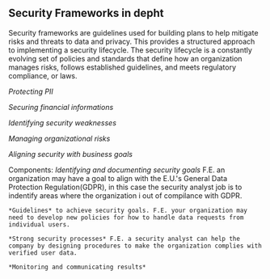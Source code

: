 ## Security Frameworks in depht

Security frameworks are guidelines used for building plans to help mitigate risks and threats to data and privacy. This provides a structured approach to implementing a security lifecycle. The security lifecycle is a constantly evolving set of policies and standards that define how an organization manages risks, follows established guidelines, and meets regulatory compliance, or laws.

*Protecting PII*

*Securing financial informations*

*Identifying security weaknesses*

*Managing organizational risks*

*Aligning security with business goals*


Components:
    *Identifying and documenting security goals* F.E. an organization may have a goal to align with the E.U.'s General Data Protection Regulation(GDPR), in this case the security analyst job is to indentify areas where the organization i out of compilance with GDPR.

    *Guidelines* to achieve security goals. F.E. your organization may need to develop new policies for how to handle data requests from individual users.

    *Strong security processes* F.E. a security analyst can help the company by designing procedures to make the organization complies with verified user data.
    
    *Monitoring and communicating results*